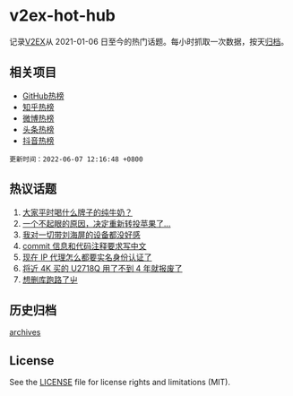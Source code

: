 # v2ex-hot-hub

 记录[V2EX](https://www.v2ex.com/)从 2021-01-06 日至今的热门话题。每小时抓取一次数据，按天[归档](archives)。
 
 ## 相关项目

- [GitHub热榜](https://github.com/lonnyzhang423/github-hot-hub)
- [知乎热榜](https://github.com/lonnyzhang423/zhihu-hot-hub)
- [微博热榜](https://github.com/lonnyzhang423/weibo-hot-hub)
- [头条热榜](https://github.com/lonnyzhang423/toutiao-hot-hub)
- [抖音热榜](https://github.com/lonnyzhang423/douyin-hot-hub)


 `更新时间：2022-06-07 12:16:48 +0800`

## 热议话题

1. [大家平时喝什么牌子的纯牛奶？](https://www.v2ex.com/t/857569)
1. [一个不起眼的原因，决定重新转投苹果了...](https://www.v2ex.com/t/857540)
1. [我对一切带刘海屏的设备都没好感](https://www.v2ex.com/t/857771)
1. [commit 信息和代码注释要求写中文](https://www.v2ex.com/t/857700)
1. [现在 IP 代理怎么都要实名身份认证了](https://www.v2ex.com/t/857695)
1. [将近 4K 买的 U2718Q 用了不到 4 年就报废了](https://www.v2ex.com/t/857631)
1. [想删库跑路了屮](https://www.v2ex.com/t/857652)

## 历史归档

[archives](archives)

## License

See the [LICENSE](LICENSE) file for license rights and limitations (MIT).
